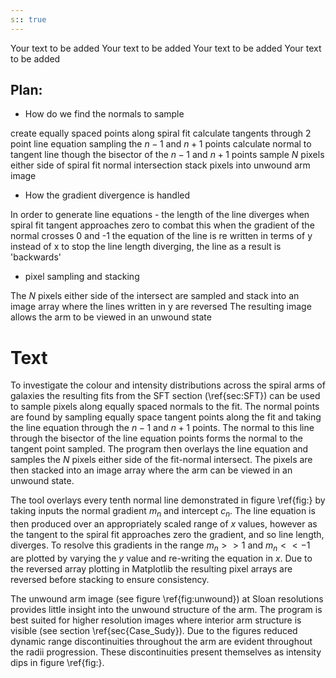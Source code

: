 ```yaml
---
s:: true
---
```

Your text to be added
Your text to be added
Your text to be added
Your text to be added

## Plan:

- How do we find the normals to sample

create equally spaced points along spiral fit
calculate tangents through 2 point line equation sampling the $n-1$ and $n+1$ points
calculate normal to tangent line though the bisector of the  $n-1$ and $n+1$ points
sample $N$ pixels either side of spiral fit normal intersection
stack pixels into unwound arm image

- How the gradient divergence is handled

In order to generate line equations - the length of the line diverges when spiral fit tangent approaches zero 
to combat this when the gradient of the normal crosses 0 and -1 the equation of the line is re written in terms of y instead of x to stop the line length diverging, the line as a result is 'backwards'

- pixel sampling and stacking

The $N$ pixels either side of the intersect are sampled and stack into an image array where the lines written in y are reversed 
The resulting image allows the arm to be viewed in an unwound state

Text
===============================================================

To investigate the colour and intensity distributions across the spiral arms of galaxies the resulting fits from the SFT section (\\ref{sec:SFT}) can be used to sample pixels along equally spaced normals to the fit. The normal points are found by sampling equally space tangent points along the fit and taking the line equation through the $n-1$ and $n+1$ points. The normal to this line through the bisector of the line equation points forms the normal to the tangent point sampled. The program then overlays the line equation and samples the $N$ pixels either side of the fit-normal intersect. The pixels are then stacked into an image array where the arm can be viewed in an unwound state.

The tool overlays every tenth normal line demonstrated in figure \\ref{fig:} by taking inputs the normal gradient $m_n$ and intercept $c_n$. The line equation is then produced over an appropriately scaled range of $x$ values, however as the tangent to the spiral fit approaches zero the gradient, and so line length, diverges. To resolve this gradients in the range $m_n>>1$ and $m_n<<-1$ are plotted by varying the $y$ value and re-writing the equation in $x$. Due to the reversed array plotting in Matplotlib the resulting pixel arrays are reversed before stacking to ensure consistency.

The unwound arm image (see figure \\ref{fig:unwound}) at Sloan resolutions provides little insight into the unwound structure of the arm.  The program is best suited for higher resolution images where interior arm structure is visible (see section \\ref{sec{Case_Sudy}). Due to the figures reduced dynamic range discontinuities throughout the arm are evident throughout the radii progression. These discontinuities present themselves as intensity dips in figure \\ref{fig:}.